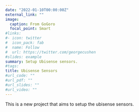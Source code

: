 ```yaml
---
date: "2022-01-10T00:00:00Z"
external_link: ""
image:
  caption: From GoGoro
  focal_point: Smart
#links:
#- icon: twitter
#  icon_pack: fab
#  name: Follow
#  url: https://twitter.com/georgecushen
#slides: example
summary: Setup Ubisense sensors.
#tags:
title: Ubisense Sensors
#url_code: ""
#url_pdf: ""
#url_slides: ""
#url_video: ""
---
```


This is a new project that aims to setup the ubisense sensors.





